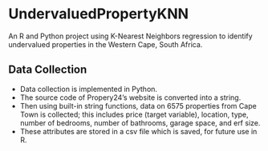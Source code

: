 # UndervaluedPropertyKNN
An R and Python project using K-Nearest Neighbors regression to identify undervalued properties in the Western Cape, South Africa.

## Data Collection 
* Data collection is implemented in Python. 
* The source code of Propery24’s website is converted into a string.
* Then using built-in string functions, data on 6575 properties from Cape Town is collected; this includes price (target variable), location, type, number of bedrooms, number of bathrooms, garage space, and erf size.
* These attributes are stored in a csv file which is saved, for future use in R. 
